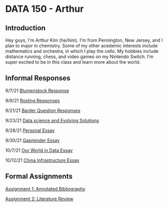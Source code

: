 # DATA 150 - Arthur

## Introduction
Hey guys, I'm Arthur Kim (he/him).  I'm from Pennington, New Jersey, and I plan to major in chemistry.  Some of my other acedemic interests include mathematics and orchestra, in which I play the cello.  My hobbies include distance running, chess, and video games on my Nintendo Switch.  I'm super excited to be in this class and learn more about the world.  

## Informal Responses

9/7/21 [Blumenstock Response](blumenstock.html)

9/9/21 [Rosling Responses](rosling.html)

9/21/21 [Barder Question Responses](owenbarder.html)

9/23/21 [Data science and Evolving Solutions](essaysept23.html)

9/28/21 [Personal Essay](essaysept28.html)

9/30/21 [Gapminder Essay](essaysept30.html)

10/7/21 [Our World in Data Essay](ourworldindataessay.html)

10/12/21 [China Infrastructure Essay](essayoct12.html)
## Formal Assignments

[Assignment 1: Annotated Bibliography](annotatedbibliography.html)

[Assignment 2: Literature Review](literaturereview.html)
